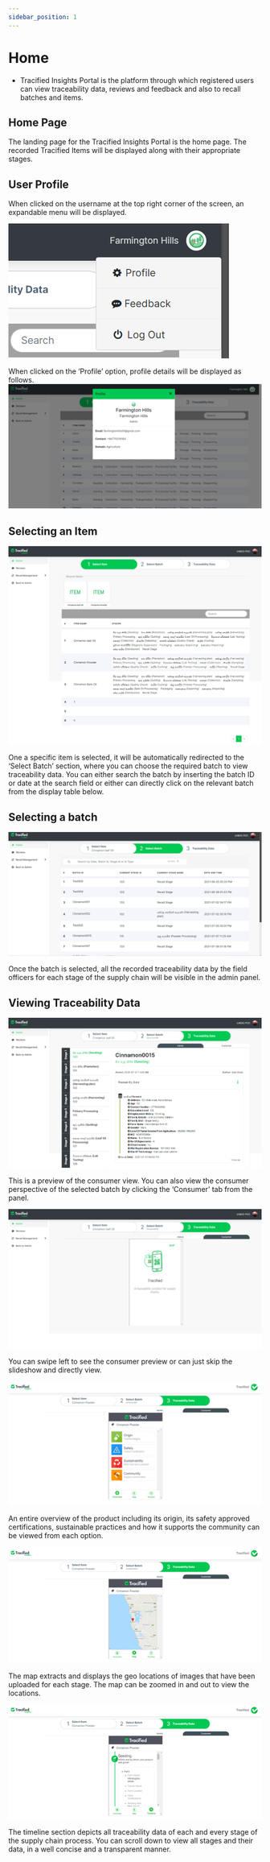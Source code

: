 ```yaml
---
sidebar_position: 1
---
```


# Home

- Tracified Insights Portal is the platform through which registered users can view traceability data, reviews and feedback and also to recall batches and items.

## Home Page

The landing page for the Tracified Insights Portal is the home page. The recorded Tracified Items will be displayed along with their appropriate stages. 

## User Profile

When clicked on the username at the top right corner of the screen, an expandable menu will be displayed. 

![MarineGEO circle logo](../../static/img/insights1.PNG "MarineGEO logo")


When clicked on the ‘Profile’ option, profile details will be displayed as follows. 
![MarineGEO circle logo](../../static/img/insights2.png "MarineGEO logo")


## Selecting an Item

![MarineGEO circle logo](../../static/img/insights3.png "MarineGEO logo")

One a specific item is selected, it will be automatically redirected to the ‘Select Batch’ section, where you can choose the required batch to view traceability data. You can either search the batch by inserting the batch ID or date at the search field or either can directly click on the relevant batch from the display table below. 


## Selecting a batch

![MarineGEO circle logo](../../static/img/insights4.png "MarineGEO logo")

Once the batch is selected, all the recorded traceability data by the field officers for each stage of the supply chain will be visible in the admin panel. 



## Viewing Traceability Data

![MarineGEO circle logo](../../static/img/insights5.png "MarineGEO logo")


This is a preview of the consumer view.
You can also view the consumer perspective of the selected batch by clicking the ‘Consumer’ tab from the panel.

![MarineGEO circle logo](../../static/img/insights6.png "MarineGEO logo")

You can swipe left to see the consumer preview or can just skip the slideshow and directly view.

![MarineGEO circle logo](../../static/img/insights7.png "MarineGEO logo")

An entire overview of the product including its origin, its safety approved certifications, sustainable practices and how it supports the community can be viewed from each option. 

![MarineGEO circle logo](../../static/img/insights8.png "MarineGEO logo")

The map extracts and displays the geo locations of images that have been uploaded for each stage.
The map can be zoomed in and out to view the locations. 

![MarineGEO circle logo](../../static/img/insights9.png "MarineGEO logo")

The timeline section depicts all traceability data of each and every stage of the supply chain process. You can scroll down to view all stages and their data, in a well concise and a transparent manner. 

 






